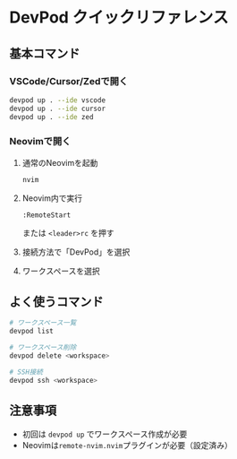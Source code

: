 # DevPod クイックリファレンス

## 基本コマンド

### VSCode/Cursor/Zedで開く
```bash
devpod up . --ide vscode
devpod up . --ide cursor  
devpod up . --ide zed
```

### Neovimで開く
1. 通常のNeovimを起動
   ```bash
   nvim
   ```

2. Neovim内で実行
   ```vim
   :RemoteStart
   ```
   または `<leader>rc` を押す

3. 接続方法で「DevPod」を選択

4. ワークスペースを選択

## よく使うコマンド

```bash
# ワークスペース一覧
devpod list

# ワークスペース削除
devpod delete <workspace>

# SSH接続
devpod ssh <workspace>
```

## 注意事項
- 初回は `devpod up` でワークスペース作成が必要
- Neovimは`remote-nvim.nvim`プラグインが必要（設定済み）